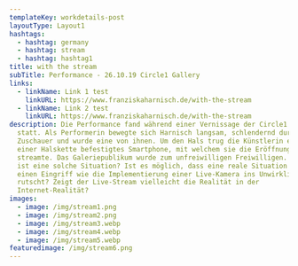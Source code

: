 ```yaml
---
templateKey: workdetails-post
layoutType: Layout1
hashtags:
  - hashtag: germany
  - hashtag: stream
  - hashtag: hashtag1
title: with the stream
subTitle: Performance - 26.10.19 Circle1 Gallery
links:
  - linkName: Link 1 test
    linkURL: https://www.franziskaharnisch.de/with-the-stream
  - linkName: Link 2 test
    linkURL: https://www.franziskaharnisch.de/with-the-stream
description: Die Performance fand während einer Vernissage der Circle1 Gallery
  statt. Als Performerin bewegte sich Harnisch langsam, schlendernd durch die
  Zuschauer und wurde eine von ihnen. Um den Hals trug die Künstlerin ein an
  einer Halskette befestigtes Smartphone, mit welchem sie die Eröffnung im WWW
  streamte. Das Galeriepublikum wurde zum unfreiwilligen Freiwilligen. Wie real
  ist eine solche Situation? Ist es möglich, dass eine reale Situation durch
  einen Eingriff wie die Implementierung einer Live-Kamera ins Unwirkliche
  rutscht? Zeigt der Live-Stream vielleicht die Realität in der
  Internet-Realität?
images:
  - image: /img/stream1.png
  - image: /img/stream2.png
  - image: /img/stream3.webp
  - image: /img/stream4.webp
  - image: /img/stream5.webp
featuredimage: /img/stream6.png
---
```

